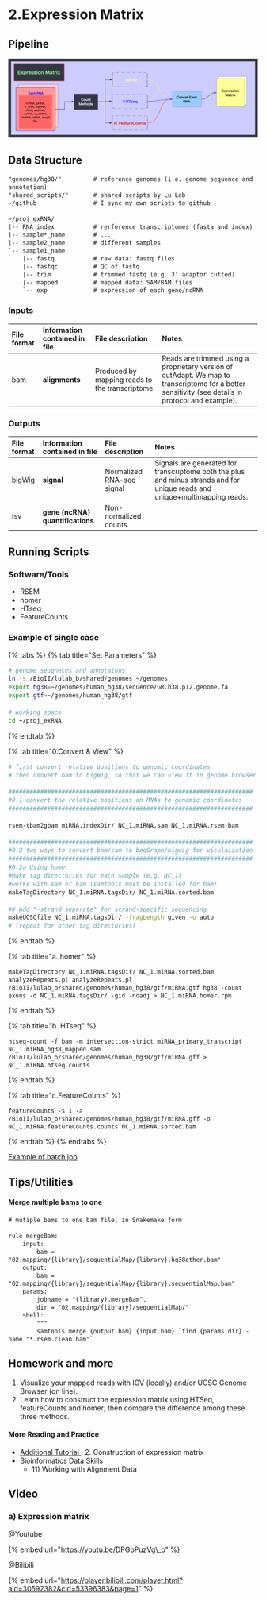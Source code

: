 # 2.Expression Matrix

## Pipeline

![](../.gitbook/assets/expression.png)

## Data Structure

```text
"genomes/hg38/"         # reference genomes (i.e. genome sequence and annotation)
"shared_scripts/"       # shared scripts by Lu Lab
~/github                # I sync my own scripts to github

~/proj_exRNA/
|-- RNA_index           # rerference transcriptomes (fasta and index) 
|-- sample*_name        # ...
|-- sample2_name        # different samples     
`-- sample1_name        
    |-- fastq           # raw data: fastq files
    |-- fastqc          # QC of fastq
    |-- trim            # trimmed fastq (e.g. 3' adaptor cutted)
    |-- mapped          # mapped data: SAM/BAM files
    `-- exp             # expression of each gene/ncRNA
```

### **Inputs**

| **File format** | **Information contained in file** | **File description** | **Notes** |
| :--- | :--- | :--- | :--- |
| bam | **alignments** | Produced by mapping reads to the transcriptome. | Reads are trimmed using a proprietary version of cutAdapt. We map to transcriptome for a better sensitivity \(see details in protocol and example\). |

### **Outputs**

| **File format** | **Information contained in file** | **File description** | **Notes** |
| :--- | :--- | :--- | :--- |
| bigWig | **signal** | Normalized RNA-seq signal | Signals are generated for transcriptome both the plus and minus strands and for unique reads and unique+multimapping reads.  |
| tsv | **gene \(ncRNA\) quantifications** | Non-normalized counts. |   |



## Running Scripts

### Software/Tools 

* RSEM
* homer
* HTseq
* FeatureCounts

### Example of single case

{% tabs %}
{% tab title="Set Parameters" %}
```bash
# genome seuqneces and annotaions
ln -s /BioII/lulab_b/shared/genomes ~/genomes
export hg38=~/genomes/human_hg38/sequence/GRCh38.p12.genome.fa
export gtf=~/genomes/human_hg38/gtf

# working space
cd ~/proj_exRNA
```
{% endtab %}

{% tab title="0.Convert & View" %}
```bash
# first convert relative positions to genomic coordinates
# then convert bam to bigWig, so that we can view it in genome browser

#####################################################################
#0.1 convert the relative positions on RNAs to genomic coordinates 
#####################################################################

rsem-tbam2gbam miRNA.indexDir/ NC_1.miRNA.sam NC_1.miRNA.rsem.bam

#####################################################################
#0.2 two ways to convert bam/sam to bedGraph/bigwig for visulaization 
#####################################################################
#0.2a Using homer
#Make tag directories for each sample (e.g. NC_1)
#works with sam or bam (samtools must be installed for bam) 
makeTagDirectory NC_1.miRNA.tagsDir/ NC_1.miRNA.sorted.bam

## Add "-strand separate" for strand-specific sequencing 
makeUCSCfile NC_1.miRNA.tagsDir/ -fragLength given -o auto
# (repeat for other tag directories)
```
{% endtab %}

{% tab title="a. homer" %}
```text
makeTagDirectory NC_1.miRNA.tagsDir/ NC_1.miRNA.sorted.bam analyzeRepeats.pl analyzeRepeats.pl /BioII/lulab_b/shared/genomes/human_hg38/gtf/miRNA.gtf hg38 -count exons -d NC_1.miRNA.tagsDir/ -gid -noadj > NC_1.miRNA.homer.rpm
```
{% endtab %}

{% tab title="b. HTseq" %}
```text
htseq-count -f bam -m intersection-strict miRNA_primary_transcript NC_1.miRNA_hg38_mapped.sam /BioII/lulab_b/shared/genomes/human_hg38/gtf/miRNA.gff > NC_1.miRNA.htseq.counts
```
{% endtab %}

{% tab title="c.FeatureCounts" %}
```text
featureCounts -s 1 -a /BioII/lulab_b/shared/genomes/human_hg38/gtf/miRNA.gff -o NC_1.miRNA.featureCounts.counts NC_1.miRNA.sorted.bam
```
{% endtab %}
{% endtabs %}

[Example of batch job](https://github.com/lulab/training/tree/master/proj_exRNA/example_small)

## Tips/Utilities

#### Merge multiple bams to one 

```text
# mutiple bams to one bam file, in Snakemake form

rule mergeBam:
    input:
        bam = "02.mapping/{library}/sequentialMap/{library}.hg38other.bam"
    output:
        bam = "02.mapping/{library}/sequentialMap/{library}.sequentialMap.bam"
    params:
        jobname = "{library}.mergeBam",
        dir = "02.mapping/{library}/sequentialMap/"
    shell:
        """
        samtools merge {output.bam} {input.bam} `find {params.dir} -name "*.rsem.clean.bam"`

```

## Homework and more

1. Visualize your mapped reads with IGV \(locally\) and/or UCSC Genome Browser \(on line\).
2. Learn how to construct the expression matrix using HTSeq, featureCounts and homer; then compare the difference among these three methods. 

#### More Reading and Practice[ ](https://youngleebbs.gitbooks.io/bioinformatics-training-program/content/exrna-seq-analysis/1preprocessing-mapping-and-qc.html)

* [Additional Tutorial ](../getting-startted.md#learning-materials): 2. Construction of expression matrix
* Bioinformatics Data Skills
  * 11\) Working with Alignment Data

## Video

### a\) Expression matrix

@Youtube

{% embed url="https://youtu.be/DPGpPuzVg\_o" %}

@Bilibili

{% embed url="https://player.bilibili.com/player.html?aid=30592382&cid=53396383&page=1" %}

